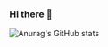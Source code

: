 ### Hi there 👋
![Anurag's GitHub stats](https://github-readme-stats.vercel.app/api?username=abdulhakimzatar&count_private=true)

<!--
**AbdulhakimZatar/AbdulhakimZatar** is a ✨ _special_ ✨ repository because its `README.md` (this file) appears on your GitHub profile.

Here are some ideas to get you started:

- 🔭 I’m currently working on ...
- 🌱 I’m currently learning ...
- 👯 I’m looking to collaborate on ...
- 🤔 I’m looking for help with ...
- 💬 Ask me about ...
- 📫 How to reach me: ...
- 😄 Pronouns: ...
- ⚡ Fun fact: ...
-->
